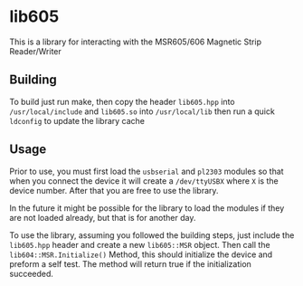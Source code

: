 # lib605

This is a library for interacting with the MSR605/606 Magnetic Strip Reader/Writer

## Building

To build just run make, then copy the header `lib605.hpp` into `/usr/local/include` and `lib605.so` into `/usr/local/lib` then run a quick `ldconfig` to update the library cache

## Usage

Prior to use, you must first load the `usbserial` and `pl2303` modules so that when you connect the device it will create a `/dev/ttyUSBX` where `X` is the device number. After that you are free to use the library.

In the future it might be possible for the library to load the modules if they are not loaded already, but that is for another day.

To use the library, assuming you followed the building steps, just include the `lib605.hpp` header and create a new `lib605::MSR` object. Then call the `lib604::MSR.Initialize()` Method, this should initialize the device and preform a self test. The method will return true if the initialization succeeded.
